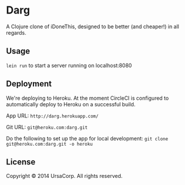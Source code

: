 # Darg

A Clojure clone of iDoneThis, designed to be better (and cheaper!) in all regards.

## Usage

`lein run` to start a server running on localhost:8080

## Deployment

We're deploying to Heroku. At the moment CircleCI is configured to automatically deploy to Heroku on a successful build.

App URL: `http://darg.herokuapp.com/`

Git URL: `git@heroku.com:darg.git`

Do the following to set up the app for local development: `git clone git@heroku.com:darg.git -o heroku`

## License

Copyright © 2014 UrsaCorp. All rights reserved.
